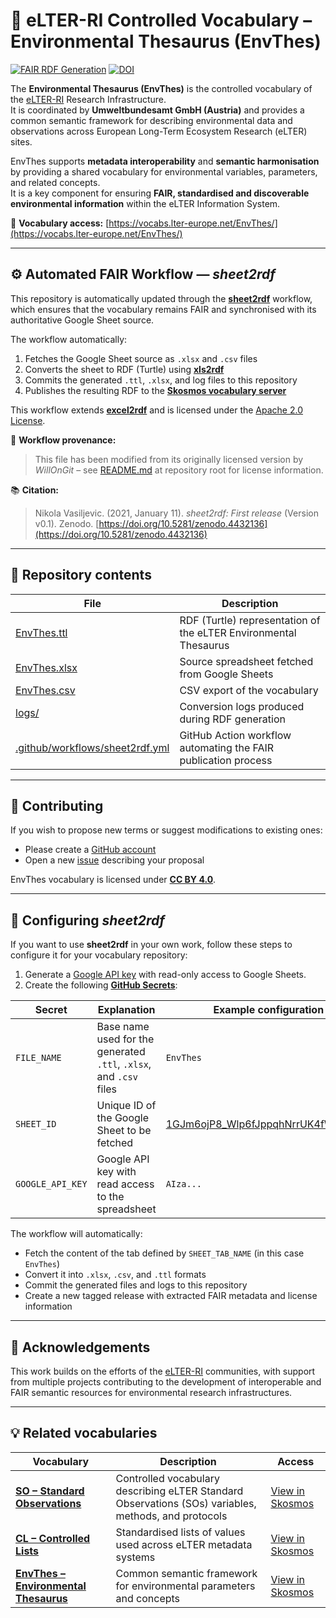 # 🧩 eLTER-RI Controlled Vocabulary – Environmental Thesaurus (EnvThes)

[![FAIR RDF Generation](https://github.com/LTER-Europe/EnvThes/actions/workflows/sheet2rdf.yml/badge.svg?branch=main)](https://github.com/LTER-Europe/EnvThes/actions/workflows/sheet2rdf.yml)
[![DOI](https://img.shields.io/badge/DOI-10.48373%2F0PWD--C575-blue.svg)](https://doi.org/10.48373/0PWD-C575)

The **Environmental Thesaurus (EnvThes)** is the controlled vocabulary of the [eLTER-RI](https://www.elter-ri.eu/) Research Infrastructure.  
It is coordinated by **Umweltbundesamt GmbH (Austria)** and provides a common semantic framework for describing environmental data and observations across European Long-Term Ecosystem Research (eLTER) sites.  

EnvThes supports **metadata interoperability** and **semantic harmonisation** by providing a shared vocabulary for environmental variables, parameters, and related concepts.  
It is a key component for ensuring **FAIR, standardised and discoverable environmental information** within the eLTER Information System.

📘 **Vocabulary access:** [https://vocabs.lter-europe.net/EnvThes/](https://vocabs.lter-europe.net/EnvThes/)

---

## ⚙️ Automated FAIR Workflow — *sheet2rdf*

This repository is automatically updated through the [**sheet2rdf**](https://github.com/nikokaoja/sheet2rdf) workflow, which ensures that the vocabulary remains FAIR and synchronised with its authoritative Google Sheet source.

The workflow automatically:

1. Fetches the Google Sheet source as `.xlsx` and `.csv` files  
2. Converts the sheet to RDF (Turtle) using [**xls2rdf**](https://github.com/sparna-git/xls2rdf)  
3. Commits the generated `.ttl`, `.xlsx`, and log files to this repository  
4. Publishes the resulting RDF to the [**Skosmos vocabulary server**](https://vocabs.lter-europe.net)

This workflow extends [**excel2rdf**](https://github.com/fair-data-collective/excel2rdf-template) and is licensed under the [Apache 2.0 License](https://github.com/nikokaoja/sheet2rdf/blob/main/License.md).

🧾 **Workflow provenance:**  
> This file has been modified from its originally licensed version by *WillOnGit* – see [README.md](https://github.com/LTER-Europe/EnvThes) at repository root for license information.

📚 **Citation:**  
> Nikola Vasiljevic. (2021, January 11). *sheet2rdf: First release* (Version v0.1). Zenodo. [https://doi.org/10.5281/zenodo.4432136](https://doi.org/10.5281/zenodo.4432136)

---

## 🧠 Repository contents

| File | Description |
|------|--------------|
| [EnvThes.ttl](https://github.com/LTER-Europe/EnvThes/blob/main/EnvThes.ttl) | RDF (Turtle) representation of the eLTER Environmental Thesaurus |
| [EnvThes.xlsx](https://github.com/LTER-Europe/EnvThes/blob/main/EnvThes.xlsx) | Source spreadsheet fetched from Google Sheets |
| [EnvThes.csv](https://github.com/LTER-Europe/EnvThes/blob/main/EnvThes.csv) | CSV export of the vocabulary |
| [logs/](https://github.com/LTER-Europe/EnvThes/tree/main/logs) | Conversion logs produced during RDF generation |
| [.github/workflows/sheet2rdf.yml](https://github.com/LTER-Europe/EnvThes/blob/main/.github/workflows/sheet2rdf.yml) | GitHub Action workflow automating the FAIR publication process |

---

## 💬 Contributing

If you wish to propose new terms or suggest modifications to existing ones:

- Please create a [GitHub account](https://github.com/signup)  
- Open a new [issue](https://github.com/LTER-Europe/EnvThes/issues) describing your proposal  

EnvThes vocabulary is licensed under [**CC BY 4.0**](https://creativecommons.org/licenses/by/4.0/).

---

## 🧩 Configuring *sheet2rdf*

If you want to use **sheet2rdf** in your own work, follow these steps to configure it for your vocabulary repository:

1. Generate a [Google API key](https://developers.google.com/sheets/api/guides/authorizing#APIKey) with read-only access to Google Sheets.  
2. Create the following [**GitHub Secrets**](https://docs.github.com/en/actions/security-guides/encrypted-secrets):

| Secret | Explanation | Example configuration for *EnvThes* |
|--------|--------------|--------------------------------------|
| `FILE_NAME` | Base name used for the generated `.ttl`, `.xlsx`, and `.csv` files | `EnvThes` |
| `SHEET_ID` | Unique ID of the Google Sheet to be fetched | [1GJm6ojP8_Wlp6fJppqhNrrUK4fWv03ckTbVVnye494A](https://docs.google.com/spreadsheets/d/1GJm6ojP8_Wlp6fJppqhNrrUK4fWv03ckTbVVnye494A/edit?pli=1&gid=107934398#gid=107934398) |
| `GOOGLE_API_KEY` | Google API key with read access to the spreadsheet | `AIza...` |

The workflow will automatically:
- Fetch the content of the tab defined by `SHEET_TAB_NAME` (in this case `EnvThes`)  
- Convert it into `.xlsx`, `.csv`, and `.ttl` formats  
- Commit the generated files and logs to this repository  
- Create a new tagged release with extracted FAIR metadata and license information

---

## 🧭 Acknowledgements

This work builds on the efforts of the [eLTER-RI](https://elter-ri.eu/) communities, with support from multiple projects contributing to the development of interoperable and FAIR semantic resources for environmental research infrastructures.

---

## 💡 Related vocabularies

| Vocabulary | Description | Access |
|-------------|--------------|--------|
| **[SO – Standard Observations](https://github.com/LTER-Europe/SO)** | Controlled vocabulary describing eLTER Standard Observations (SOs) variables, methods, and protocols | [View in Skosmos](https://vocabs.lter-europe.net/so/en/) |
| **[CL – Controlled Lists](https://github.com/LTER-Europe/eLTER_CL)** | Standardised lists of values used across eLTER metadata systems | [View in Skosmos](https://vocabs.lter-europe.net/cl/en/) |
| **[EnvThes – Environmental Thesaurus](https://github.com/LTER-Europe/EnvThes)** | Common semantic framework for environmental parameters and concepts | [View in Skosmos](https://vocabs.lter-europe.net/envthes/en/) |
